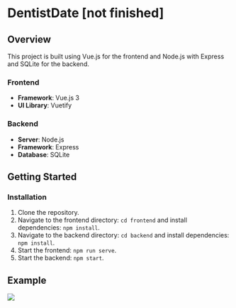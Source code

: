 # DentistDate [not finished]

## Overview

This project is built using Vue.js for the frontend and Node.js with Express and SQLite for the backend.

### Frontend

- **Framework**: Vue.js 3
- **UI Library**: Vuetify

### Backend

- **Server**: Node.js
- **Framework**: Express
- **Database**: SQLite

## Getting Started

### Installation

1. Clone the repository.
2. Navigate to the frontend directory: `cd frontend` and install dependencies: `npm install`.
3. Navigate to the backend directory: `cd backend` and install dependencies: `npm install`.
4. Start the frontend: `npm run serve`.
5. Start the backend: `npm start`.

## Example
![](https://i.imgur.com/6hxNi4U.gif)
